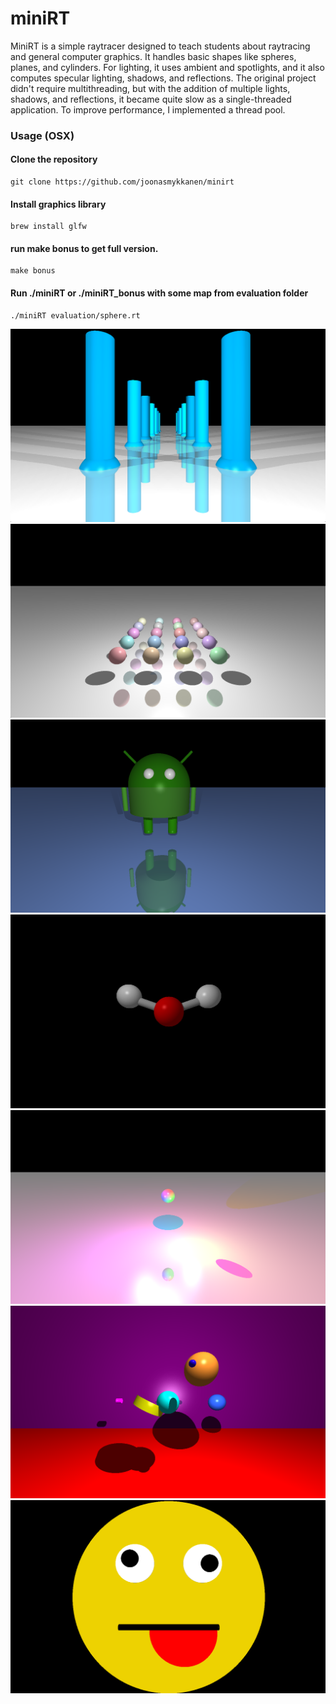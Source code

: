 # miniRT
MiniRT is a simple raytracer designed to teach students about raytracing and general computer graphics. It handles basic shapes like spheres, planes, and cylinders. For lighting, it uses ambient and spotlights, and it also computes specular lighting, shadows, and reflections. The original project didn't require multithreading, but with the addition of multiple lights, shadows, and reflections, it became quite slow as a single-threaded application. To improve performance, I implemented a thread pool.

### Usage (OSX)
#### Clone the repository
```
git clone https://github.com/joonasmykkanen/minirt
```
#### Install graphics library
```
brew install glfw
```
#### run make bonus to get full version.
```
make bonus
```
#### Run ./miniRT or ./miniRT_bonus with some map from evaluation folder
```
./miniRT evaluation/sphere.rt
```

![Logo](https://github.com/joonasmykkanen/minirt/blob/main/pictures/pillars.png)
![Logo](https://github.com/joonasmykkanen/minirt/blob/main/pictures/reflect.png)
![Logo](https://github.com/joonasmykkanen/minirt/blob/main/pictures/android.png)
![Logo](https://github.com/joonasmykkanen/minirt/blob/main/pictures/h2o.png)
![Logo](https://github.com/joonasmykkanen/minirt/blob/main/pictures/light.png)
![Logo](https://github.com/joonasmykkanen/minirt/blob/main/pictures/multi.png)
![Logo](https://github.com/joonasmykkanen/minirt/blob/main/pictures/smiley.png)

